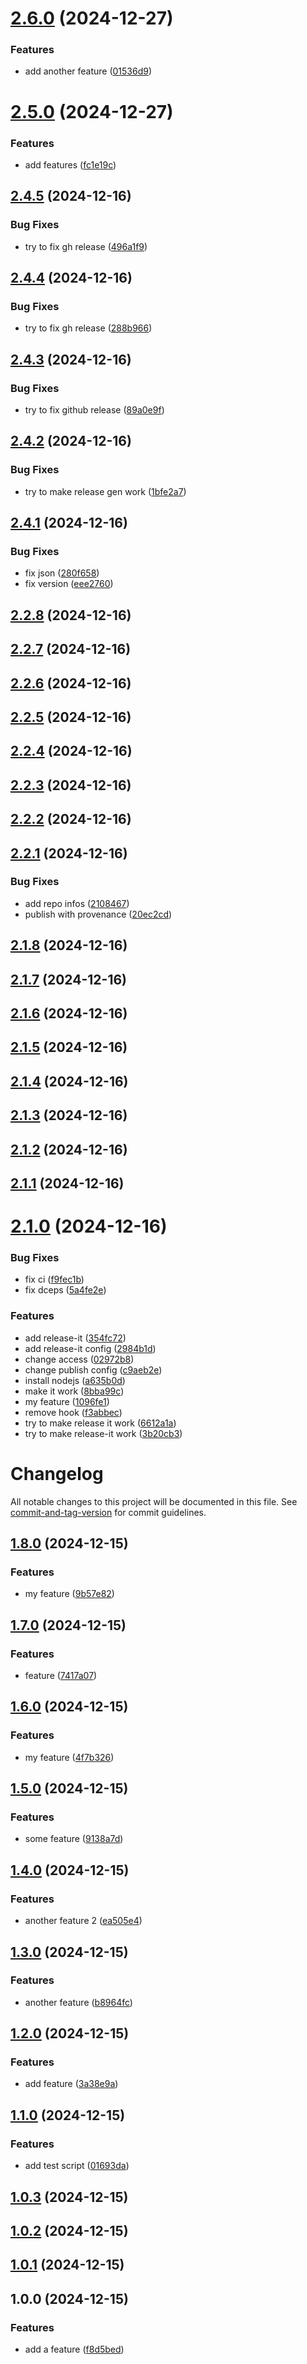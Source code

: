 

# [2.6.0](https://github.com/botflux/gh-actions-test/compare/v2.5.0...v2.6.0) (2024-12-27)


### Features

* add another feature ([01536d9](https://github.com/botflux/gh-actions-test/commit/01536d9f4c9867ed587b141cc999cdd697f5bcbe))

# [2.5.0](https://github.com/botflux/gh-actions-test/compare/v2.4.5...v2.5.0) (2024-12-27)


### Features

* add features ([fc1e19c](https://github.com/botflux/gh-actions-test/commit/fc1e19c4e5c4b29d07051ef486e2cef5f87886ec))

## [2.4.5](https://github.com/botflux/gh-actions-test/compare/v2.4.4...v2.4.5) (2024-12-16)


### Bug Fixes

* try to fix gh release ([496a1f9](https://github.com/botflux/gh-actions-test/commit/496a1f9683820c34b1a57f1fa618c7966c0cef9f))

## [2.4.4](https://github.com/botflux/gh-actions-test/compare/v2.4.3...v2.4.4) (2024-12-16)


### Bug Fixes

* try to fix gh release ([288b966](https://github.com/botflux/gh-actions-test/commit/288b9661c23f6e239eaa7aa549cc9019b9e6e850))

## [2.4.3](https://github.com/botflux/gh-actions-test/compare/v2.4.2...v2.4.3) (2024-12-16)


### Bug Fixes

* try to fix github release ([89a0e9f](https://github.com/botflux/gh-actions-test/commit/89a0e9f8970b95ab22088b4da2cfe88026c2b4c1))

## [2.4.2](https://github.com/botflux/gh-actions-test/compare/v2.4.1...v2.4.2) (2024-12-16)


### Bug Fixes

* try to make release gen work ([1bfe2a7](https://github.com/botflux/gh-actions-test/commit/1bfe2a72c43294c47b2dbb6bdd0a9a4cee0b48ea))

## [2.4.1](https://github.com/botflux/gh-actions-test/compare/v2.2.8...v2.4.1) (2024-12-16)


### Bug Fixes

* fix json ([280f658](https://github.com/botflux/gh-actions-test/commit/280f658f1dd4f0b3e02b170fb37ea2b0c02dbabf))
* fix version ([eee2760](https://github.com/botflux/gh-actions-test/commit/eee27608b98eb5607ba57c332f374d410e8e23a1))

## [2.2.8](https://github.com/botflux/gh-actions-test/compare/v2.2.7...v2.2.8) (2024-12-16)

## [2.2.7](https://github.com/botflux/gh-actions-test/compare/v2.2.6...v2.2.7) (2024-12-16)

## [2.2.6](https://github.com/botflux/gh-actions-test/compare/v2.2.5...v2.2.6) (2024-12-16)

## [2.2.5](https://github.com/botflux/gh-actions-test/compare/v2.2.4...v2.2.5) (2024-12-16)

## [2.2.4](https://github.com/botflux/gh-actions-test/compare/v2.2.3...v2.2.4) (2024-12-16)

## [2.2.3](https://github.com/botflux/gh-actions-test/compare/v2.2.2...v2.2.3) (2024-12-16)

## [2.2.2](https://github.com/botflux/gh-actions-test/compare/v2.2.1...v2.2.2) (2024-12-16)

## [2.2.1](https://github.com/botflux/gh-actions-test/compare/v2.1.8...v2.2.1) (2024-12-16)


### Bug Fixes

* add repo infos ([2108467](https://github.com/botflux/gh-actions-test/commit/2108467249016f532f8974038a0d35f90eed410a))
* publish with provenance ([20ec2cd](https://github.com/botflux/gh-actions-test/commit/20ec2cd7a01872a1b0dc7ec743ff88906d7494fb))

## [2.1.8](https://github.com/botflux/gh-actions-test/compare/v2.1.7...v2.1.8) (2024-12-16)

## [2.1.7](https://github.com/botflux/gh-actions-test/compare/v2.1.6...v2.1.7) (2024-12-16)

## [2.1.6](https://github.com/botflux/gh-actions-test/compare/v2.1.5...v2.1.6) (2024-12-16)

## [2.1.5](https://github.com/botflux/gh-actions-test/compare/v2.1.4...v2.1.5) (2024-12-16)

## [2.1.4](https://github.com/botflux/gh-actions-test/compare/v2.1.3...v2.1.4) (2024-12-16)

## [2.1.3](https://github.com/botflux/gh-actions-test/compare/v2.1.2...v2.1.3) (2024-12-16)

## [2.1.2](https://github.com/botflux/gh-actions-test/compare/v2.1.1...v2.1.2) (2024-12-16)

## [2.1.1](https://github.com/botflux/gh-actions-test/compare/v2.1.0...v2.1.1) (2024-12-16)

# [2.1.0](https://github.com/botflux/gh-actions-test/compare/v1.8.0...v2.1.0) (2024-12-16)


### Bug Fixes

* fix ci ([f9fec1b](https://github.com/botflux/gh-actions-test/commit/f9fec1b6fee45e516537971a7e547bb45164e8a1))
* fix dceps ([5a4fe2e](https://github.com/botflux/gh-actions-test/commit/5a4fe2e26b3ec0ed19a8d5ec1f74b74626553dfb))


### Features

* add release-it ([354fc72](https://github.com/botflux/gh-actions-test/commit/354fc72131e32ccf2a3211d42a9e9c3998ec0f3f))
* add release-it config ([2984b1d](https://github.com/botflux/gh-actions-test/commit/2984b1d86817099472d12e02afc4e32565517ec3))
* change access ([02972b8](https://github.com/botflux/gh-actions-test/commit/02972b8b7b3e9346d631ab0f9125bd8894af66fa))
* change publish config ([c9aeb2e](https://github.com/botflux/gh-actions-test/commit/c9aeb2e2d01ad51d5b9a1d504d682105c5d4e541))
* install nodejs ([a635b0d](https://github.com/botflux/gh-actions-test/commit/a635b0dc6b77434e9752cbea009a04d959fb82bf))
* make it work ([8bba99c](https://github.com/botflux/gh-actions-test/commit/8bba99c2c95d5111cae7bea69ad8743b13d47233))
* my feature ([1096fe1](https://github.com/botflux/gh-actions-test/commit/1096fe1da44157c83238089b3c67537fb2882434))
* remove hook ([f3abbec](https://github.com/botflux/gh-actions-test/commit/f3abbec90e54be7891f3b1556326f7d1e1d8b54a))
* try to make release it work ([6612a1a](https://github.com/botflux/gh-actions-test/commit/6612a1aa55bfdec30903a923af9f0e05d05af64e))
* try to make release-it work ([3b20cb3](https://github.com/botflux/gh-actions-test/commit/3b20cb3ada56e0a20fd625094986829d84fa88ac))

# Changelog

All notable changes to this project will be documented in this file. See [commit-and-tag-version](https://github.com/absolute-version/commit-and-tag-version) for commit guidelines.

## [1.8.0](https://github.com/botflux/gh-actions-test/compare/v1.7.0...v1.8.0) (2024-12-15)


### Features

* my feature ([9b57e82](https://github.com/botflux/gh-actions-test/commit/9b57e826761ea755390d6c3d4769e555b344530f))

## [1.7.0](https://github.com/botflux/gh-actions-test/compare/v1.6.0...v1.7.0) (2024-12-15)


### Features

* feature ([7417a07](https://github.com/botflux/gh-actions-test/commit/7417a0722b24052d6d0d46c5f1da715066769702))

## [1.6.0](https://github.com/botflux/gh-actions-test/compare/v1.5.0...v1.6.0) (2024-12-15)


### Features

* my feature ([4f7b326](https://github.com/botflux/gh-actions-test/commit/4f7b32636eaf4d9b8155614e02312b1b3ff86475))

## [1.5.0](https://github.com/botflux/gh-actions-test/compare/v1.4.0...v1.5.0) (2024-12-15)


### Features

* some feature ([9138a7d](https://github.com/botflux/gh-actions-test/commit/9138a7dace5a95008b29c4c897e738dd82f163d2))

## [1.4.0](https://github.com/botflux/gh-actions-test/compare/v1.3.0...v1.4.0) (2024-12-15)


### Features

* another feature 2 ([ea505e4](https://github.com/botflux/gh-actions-test/commit/ea505e4b9c319f1f3a509fbb19ce55388e28d4ee))

## [1.3.0](https://github.com/botflux/gh-actions-test/compare/v1.2.0...v1.3.0) (2024-12-15)


### Features

* another feature ([b8964fc](https://github.com/botflux/gh-actions-test/commit/b8964fcb6b1c858d28754e2a6e48688cd372fd3a))

## [1.2.0](https://github.com/botflux/gh-actions-test/compare/v1.1.0...v1.2.0) (2024-12-15)


### Features

* add feature ([3a38e9a](https://github.com/botflux/gh-actions-test/commit/3a38e9a45bc74225e9087d706c26d1d0cdb9b03e))

## [1.1.0](https://github.com/botflux/gh-actions-test/compare/v1.0.3...v1.1.0) (2024-12-15)


### Features

* add test script ([01693da](https://github.com/botflux/gh-actions-test/commit/01693dab92c438cd255518e0cc1492242ae1f39d))

## [1.0.3](https://github.com/botflux/gh-actions-test/compare/v1.0.2...v1.0.3) (2024-12-15)

## [1.0.2](https://github.com/botflux/gh-actions-test/compare/v1.0.1...v1.0.2) (2024-12-15)

## [1.0.1](https://github.com/botflux/gh-actions-test/compare/v1.0.0...v1.0.1) (2024-12-15)

## 1.0.0 (2024-12-15)


### Features

* add a feature ([f8d5bed](https://github.com/botflux/gh-actions-test/commit/f8d5bed5a3085fc42f8c96b32ff3bd0f6a1650d7))
